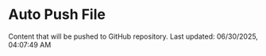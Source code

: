 # Auto Push File

Content that will be pushed to GitHub repository.
Last updated: 06/30/2025, 04:07:49 AM
